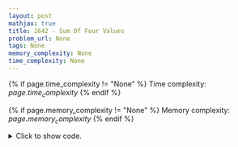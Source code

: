 ```yaml
---
layout: post
mathjax: true
title: 1642 - Sum Of Four Values
problem_url: None
tags: None
memory_complexity: None
time_complexity: None
---
```




{% if page.time_complexity != "None" %}
Time complexity: ${{ page.time_complexity }}$
{% endif %}

{% if page.memory_complexity != "None" %}
Memory complexity: ${{ page.memory_complexity }}$
{% endif %}

<details>
<summary>
<p style="display:inline">Click to show code.</p>
</summary>
```cpp
{% raw %}
using namespace std;
using ll = long long;
using ii = pair<int, int>;
using vi = vector<int>;
int const NMAX = 1e3 + 11;
int n, x, a[NMAX];
map<ll, vector<ii>> sums;
int main(void)
{
    cin >> n >> x;
    for (int i = 0; i < n; ++i)
        cin >> a[i];
    for (int i = 0; i < n - 1; ++i)
        for (int j = i + 1; j < n; ++j)
            sums[a[i] + a[j]].emplace_back(i + 1, j + 1);
    for (auto [sum, positions] : sums)
    {
        if (auto it = sums.find(x - sum); it != sums.end())
        {
            for (auto [i, j] : positions)
            {
                for (auto [k, l] : it->second)
                {
                    if (i != k and i != l and j != k and j != l)
                    {
                        cout << i << " " << j << " " << k << " " << l << endl;
                        return 0;
                    }
                }
            }
        }
    }
    cout << "IMPOSSIBLE" << endl;
    return 0;
}

{% endraw %}
```
</details>

